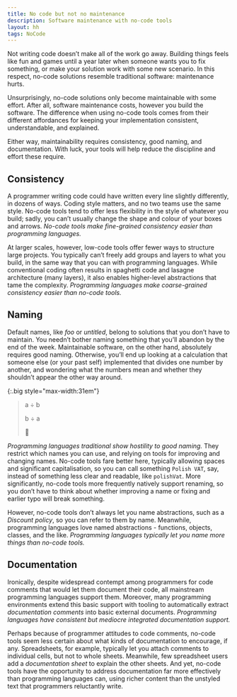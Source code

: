 ```yaml
---
title: No code but not no maintenance
description: Software maintenance with no-code tools
layout: hh
tags: NoCode
---
```


Not writing code doesn’t make all of the work go away.
Building things feels like fun and games until a year later when someone wants you to fix something, or make your solution work with some new scenario.
In this respect, no-code solutions resemble traditional software: maintenance hurts.

Unsurprisingly, no-code solutions only become maintainable with some effort.
After all, software maintenance costs, however you build the software.
The difference when using no-code tools comes from their different affordances for keeping your implementation consistent, understandable, and explained.

Either way, maintainability requires consistency, good naming, and documentation.
With luck, your tools will help reduce the discipline and effort these require.

## Consistency

A programmer writing code could have written every line slightly differently, in dozens of ways.
Coding style matters, and no two teams use the same style.
No-code tools tend to offer less flexibility in the style of whatever you build;
sadly, you can’t usually change the shape and colour of your boxes and arrows.
_No-code tools make fine-grained consistency easier than programming languages._

At larger scales, however, low-code tools offer fewer ways to structure large projects.
You typically can’t freely add groups and layers to what you build, in the same way that you can with programming languages.
While conventional coding often results in spaghetti code and lasagne architecture (many layers),
it also enables higher-level abstractions that tame the complexity.
_Programming languages make coarse-grained consistency easier than no-code tools._

## Naming

Default names, like _foo_ or _untitled_, belong to solutions that you don’t have to maintain.
You needn’t bother naming something that you’ll abandon by the end of the week.
Maintainable software, on the other hand, absolutely requires good naming.
Otherwise, you’ll end up looking at a calculation that someone else (or your past self) implemented that divides one number by another, and wondering what the numbers mean and whether they shouldn’t appear the other way around.

{:.big style="max-width:31em"}
> a ÷ b
> 
> b ÷ a
>
> 🤔

_Programming languages traditional show hostility to good naming._
They restrict which names you can use, and relying on tools for improving and changing names.
No-code tools fare better here, typically allowing spaces and significant capitalisation, so you can call something `Polish VAT`, say, instead of something less clear and readable, like `polishVat`.
More significantly, no-code tools more frequently natively support renaming, so you don’t have to think about whether improving a name or fixing and earlier typo will break something.

However, no-code tools don’t always let you name abstractions, such as a _Discount policy_, so you can refer to them by name.
Meanwhile, programming languages love named abstractions - functions, objects, classes, and the like.
_Programming languages typically let you name more things than no-code tools._

## Documentation

Ironically, despite widespread contempt among programmers for code comments that would let them document their code, all mainstream programming languages support them.
Moreover, many programming environments extend this basic support with tooling to automatically extract _documentation comments_ into basic external documents.
_Programming languages have consistent but mediocre integrated documentation support._

Perhaps because of programmer attitudes to code comments, no-code tools seem less certain about what kinds of documentation to encourage, if any.
Spreadsheets, for example, typically let you attach comments to individual cells, but not to whole sheets.
Meanwhile, few spreadsheet users add a _documentation sheet_ to explain the other sheets.
And yet, no-code tools have the opportunity to address documentation far more effectively than programming languages can, using richer content than the unstyled text that programmers reluctantly write.
